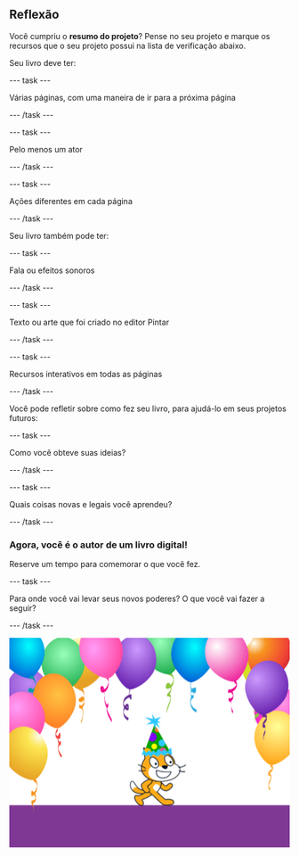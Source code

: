 ## Reflexão

Você cumpriu o **resumo do projeto**? Pense no seu projeto e marque os recursos que o seu projeto possui na lista de verificação abaixo.

Seu livro deve ter:

--- task ---

Várias páginas, com uma maneira de ir para a próxima página

--- /task ---

--- task ---

Pelo menos um ator

--- /task ---

--- task ---

Ações diferentes em cada página

--- /task ---

Seu livro também pode ter:

--- task ---

Fala ou efeitos sonoros

--- /task ---

--- task ---

Texto ou arte que foi criado no editor Pintar

--- /task ---

--- task ---

Recursos interativos em todas as páginas

--- /task ---

Você pode refletir sobre como fez seu livro, para ajudá-lo em seus projetos futuros:

--- task ---

Como você obteve suas ideias?

--- /task ---

--- task ---

Quais coisas novas e legais você aprendeu?

--- /task ---

### Agora, você é o autor de um livro digital!

Reserve um tempo para comemorar o que você fez.

--- task ---

Para onde você vai levar seus novos poderes? O que você vai fazer a seguir?

--- /task ---

![O gato Scratch usando um chapéu de festa.](images/reflect.png)
